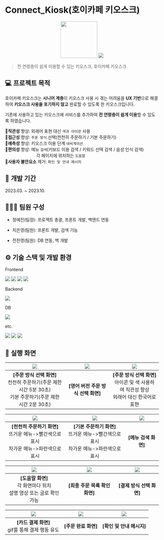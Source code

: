 # Connect_Kiosk(호이카페 키오스크)
<p align="center">
    <img src="https://github.com/JiEunyoung/hoi_kiosk_project/assets/137987981/655bb8db-be8b-4ad9-9854-dfe7d164f41d" width="120px"/>
    <img src="https://github.com/JiEunyoung/hoi_kiosk_project/assets/137987981/d6104ff7-ce06-4e57-b694-fe23f8fb321c"/>   
</p>

> 전 연령층이 쉽게 이용할 수 있는 키오스크, 호이카페 키오스크

## 💻 프로젝트 목적
호이카페 키오스크는 **시니어 계층**이 키오스크 사용 시 겪는 어려움을 **UX 기반**으로 해결하여 **키오스크 사용을 포기하지 않고** 완료할 수 있도록 한 키오스크입니다. 

기존에 사용하고 있는 키오스크에 서비스를 추가하여 **전 연령층이 쉽게 이용**할 수 있도록 하였습니다.

🔺**직관성** 향상: 외래어 표현 대신 `색과 아이콘` 사용     
🔺**접근성** 향상: `주문 방식` 선택(천천히 주문하기 / 기본 주문하기)     
🔺**예측성** 향상: 키오스크 이용 단계 `네비게이션`      
🔺**편의성** 향상: 메뉴 `검색`(키보드 이용 검색 / 키워드 선택 검색 / 음성 인식 검색)   
&ensp;&ensp;&ensp;&ensp;&ensp;&ensp;&ensp;&nbsp;&ensp;&ensp;&ensp;&ensp;&ensp;&ensp;&ensp;각 페이지에 위치하는 `도움말`        
🔻**사용자 불안요소** 제거: `확인 및 안내 메시지`    



## 📆 개발 기간
2023.03. ~ 2023.10.


## 🧑‍🤝‍🧑 팀원 구성

- 정예진(팀장): 프로젝트 총괄, 프론트 개발, 백엔드 연동


- 지은영(팀원): 프론트 개발, 검색 기능


- 전찬영(팀원): DB 연동, 백 개발



## ⚙️ 기술 스택 및 개발 환경
Frontend <br>

<img src="https://img.shields.io/badge/HTML5-E34F26?style=for-the-badge&logo=html5&logoColor=white"> <img src="https://img.shields.io/badge/CSS3-1572B6?style=for-the-badge&logo=css3&logoColor=white"> <img src="https://img.shields.io/badge/javascript-F7DF1E?style=for-the-badge&logo=javascript&logoColor=black"> <img src="https://img.shields.io/badge/bootstrap-7952B3?style=for-the-badge&logo=bootstrap&logoColor=white">

Backend <br>

<img src="https://img.shields.io/badge/node.js 19.8.1-339933?style=for-the-badge&logo=Node.js&logoColor=white">

DB <br>

<img src="https://img.shields.io/badge/mysql 8.0.35-4479A1?style=for-the-badge&logo=mysql&logoColor=white">

etc. <br>

<img src="https://img.shields.io/badge/github-181717?style=for-the-badge&logo=github&logoColor=white"> <img src="https://img.shields.io/badge/git-F05032?style=for-the-badge&logo=git&logoColor=white"> <img src="https://img.shields.io/badge/Visual Studio Code  1.75.1-007ACC?style=for-the-badge&logo=Visual Studio Code&logoColor=white"> 



## 📌 실행 화면
| <img src="https://github.com/JiEunyoung/hoi_kiosk_project/assets/137987981/38a5aa19-e464-4948-bb7b-a43079fbac6e"/> | <img src="https://github.com/JiEunyoung/hoi_kiosk_project/assets/137987981/3332b983-4e29-4006-bbea-640340664775"/> | <img src="https://github.com/JiEunyoung/hoi_kiosk_project/assets/137987981/e9a019c1-242f-47a5-b64a-337b2d4c779b"/> |
| :----------------: | :----------------: | :----------------: |
|**[주문 방식 선택 화면]** <br>천천히 주문하기(주문 제한 시간 5분 30초) <br>기본 주문하기(주문 제한 시간 2분 30초)|**[영어 버전 주문 방식 선택 화면]**|**[주문 방식 선택 화면]** <br>아이콘 및 색 사용하여 직관성 향상<br>외래어 대신 한국어로 표현|

| <img src="https://github.com/JiEunyoung/hoi_kiosk_project/assets/137987981/853cd953-a0e9-485d-bebf-6bfbf9f9c37f"/> | <img src="https://github.com/JiEunyoung/hoi_kiosk_project/assets/137987981/e6164614-0946-4d19-8d65-1eed6cc6379d"/> | <img src="https://github.com/JiEunyoung/hoi_kiosk_project/assets/137987981/bd6f8291-1f5a-48de-9753-425135ffb761"/> |
| :----------------: | :----------------: | :----------------: |
|**[천천히 주문하기 화면]** <br>뜨거운 메뉴->빨간색으로 표시<br>차가운 메뉴->파란색으로 표시|**[기본 주문하기 화면]** <br>뜨거운 메뉴->빨간색으로 표시<br>차가운 메뉴->파란색으로 표시|**[메뉴 검색 화면]**|

| <img src="https://github.com/JiEunyoung/hoi_kiosk_project/assets/137987981/f39046c0-fd89-4de5-8f5d-1662c3093adb"/> | <img src="https://github.com/JiEunyoung/hoi_kiosk_project/assets/137987981/5e7d44a7-8514-402c-9ccc-60ff5335ed53"/> | <img src="https://github.com/JiEunyoung/hoi_kiosk_project/assets/137987981/dd9d7f48-6960-4caf-a478-ab6998602dcb"/> |
| :----------------: | :----------------: | :----------------: |
|**[도움말 화면]**<br>각 화면마다 위치<br>설명 영상 또는 글로 확인 가능|**[최종 주문 목록 확인 화면]**|**[결제 방식 선택 화면]**|

| <img src="https://github.com/JiEunyoung/hoi_kiosk_project/assets/137987981/5162f2a9-c8f1-4db8-8fe8-215fb65d8f2b"/> | <img src="https://github.com/JiEunyoung/hoi_kiosk_project/assets/137987981/c02a766d-c3b8-4b1f-858b-1d17bd7d2eeb"/> | <img src="https://github.com/JiEunyoung/hoi_kiosk_project/assets/137987981/f3528a43-9179-4fe0-907b-cc607a2c7d01"/> |
| :----------------: | :----------------: | :----------------: |
|**[카드 결제 화면]** <br>gif를 통해 결제 행동 유도|**[주문 완료 화면]**|**[확인 및 안내 메시지]**|
